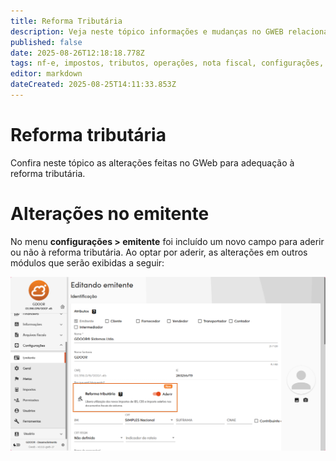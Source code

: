 ```yaml
---
title: Reforma Tributária
description: Veja neste tópico informações e mudanças no GWEB relacionadas à reforma tributária.
published: false
date: 2025-08-26T12:18:18.778Z
tags: nf-e, impostos, tributos, operações, nota fiscal, configurações, emitente, nfc-e, cbs, ibs, imposto seletivo, ct-e
editor: markdown
dateCreated: 2025-08-25T14:11:33.853Z
---
```


# Reforma tributária
Confira neste tópico as alterações feitas no GWeb para adequação à reforma tributária.

# Alterações no emitente

No menu **configurações > emitente** foi incluído um novo campo para aderir ou não à reforma tributária. Ao optar por aderir, as alterações em outros módulos que serão exibidas a seguir:

![Emitente](/tutoriais/reforma-tributaria/1_emitente.png)